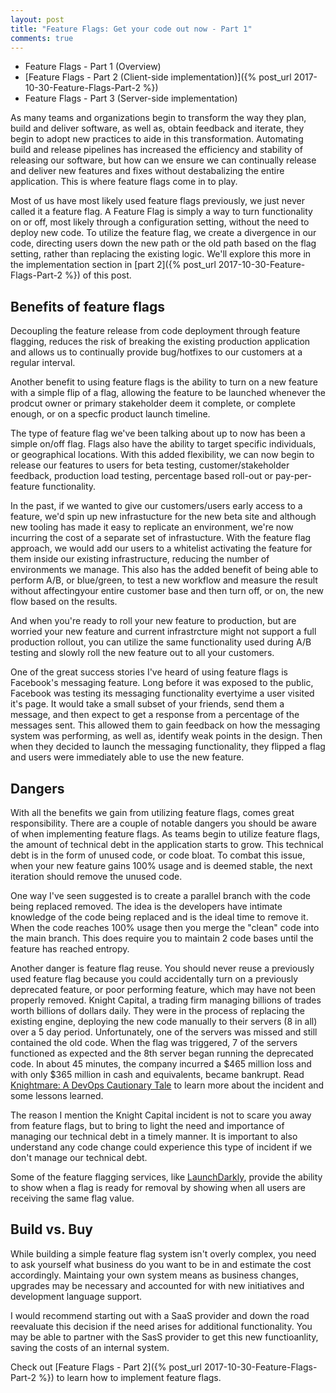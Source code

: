 ```yaml
---
layout: post
title: "Feature Flags: Get your code out now - Part 1"
comments: true
---
```


* Feature Flags - Part 1 (Overview)
* [Feature Flags - Part 2 (Client-side implementation)]({% post_url 2017-10-30-Feature-Flags-Part-2 %})
* Feature Flags - Part 3 (Server-side implementation)

As many teams and organizations begin to transform the way they plan, build and deliver software, as well as, obtain feedback and iterate, they begin to adopt new practices to aide in this transformation. Automating build and release pipelines has increased the efficiency and stability of releasing our software, but how can we ensure we can continually release and deliver new features and fixes without destabalizing the entire application. This is where feature flags come in to play.

Most of us have most likely used feature flags previously, we just never called it a feature flag. A Feature Flag is simply a way to turn functionality on or off, most likely through a configuration setting, without the need to deploy new code. To utilize the feature flag, we create a divergence in our code, directing users down the new path or the old path based on the flag setting, rather than replacing the existing logic. We'll explore this more in the implementation section in [part 2]({% post_url 2017-10-30-Feature-Flags-Part-2 %}) of this post.

## Benefits of feature flags

Decoupling the feature release from code deployment through feature flagging, reduces the risk of breaking the existing production application and allows us to continually provide bug/hotfixes to our customers at a regular interval.

Another benefit to using feature flags is the ability to turn on a new feature with a simple flip of a flag, allowing the feature to be launched whenever the prodcut owner or primary stakeholder deem it complete, or complete enough, or on a specfic product launch timeline. 

The type of feature flag we've been talking about up to now has been a simple on/off flag. Flags also have the ability to target specific individuals, or geographical locations. With this added flexibility, we can now begin to release our features to users for beta testing, customer/stakeholder feedback, production load testing, percentage based roll-out or pay-per-feature functionality.

In the past, if we wanted to give our customers/users early access to a feature, we'd spin up new infrastucture for the new beta site and although new tooling has made it easy to replicate an environment, we're now incurring the cost of a separate set of infrastucture. With the feature flag approach, we would add our users to a whitelist activating the feature for them inside our existing infrastructure, reducing the number of environments we manage. This also has the added benefit of being able to perform A/B, or blue/green, to test a new workflow and measure the result without affectingyour entire customer base and then turn off, or on, the new flow based on the results.

And when you're ready to roll your new feature to production, but are worried your new feature and current infrastrcture might not support a full production rollout, you can utilize the same functionality used during A/B testing and slowly roll the new feature out to all your customers.

One of the great success stories I've heard of using feature flags is Facebook's messaging feature. Long before it was exposed to the public, Facebook was testing its messaging functionality evertyime a user visited it's page. It would take a small subset of your friends, send them a message, and then expect to get a response from a percentage of the messages sent. This allowed them to gain feedback on how the messaging system was performing, as well as, identify weak points in the design. Then when they decided to launch the messaging functionality, they flipped a flag and users were immediately able to use the new feature.

## Dangers

With all the benefits we gain from utilizing feature flags, comes great responsibility. There are a couple of notable dangers you should be aware of when implementing feature flags. As teams begin to utilize feature flags, the amount of technical debt in the application starts to grow. This technical debt is in the form of unused code, or code bloat. To combat this issue, when your new feature gains 100% usage and is deemed stable, the next iteration should remove the unused code.

One way I've seen suggested is to create a parallel branch with the code being replaced removed. The idea is the developers have intimate knowledge of the code being replaced and is the ideal time to remove it. When the code reaches 100% usage then you merge the "clean" code into the main branch. This does require you to maintain 2 code bases until the feature has reached entropy.

Another danger is feature flag reuse. You should never reuse a previously used feature flag because you could accidentally turn on a previously deprecated feature, or poor performing feature, which may have not been properly removed. Knight Capital, a trading firm managing billions of trades worth billions of dollars daily. They were in the process of replacing the existing engine, deploying the new code manually to their servers (8 in all) over a 5 day period. Unfortunately, one of the servers was missed and still contained the old code. When the flag was triggered, 7 of the servers functioned as expected and the 8th server began running the deprecated code. In about 45 minutes, the company incurred a $465 million loss and with only $365 million in cash and equivalents, became bankrupt. Read [Knightmare: A DevOps Cautionary Tale](https://dougseven.com/2014/04/17/knightmare-a-devops-cautionary-tale/) to learn more about the incident and some lessons learned.

The reason I mention the Knight Capital incident is not to scare you away from feature flags, but to bring to light the need and importance of managing our technical debt in a timely manner. It is important to also understand any code change could experience this type of incident if we don't manage our technical debt.

Some of the feature flagging services, like [LaunchDarkly](https://launchdarkly.com), provide the ability to show when a flag is ready for removal by showing when all users are receiving the same flag value.

## Build vs. Buy

While building a simple feature flag system isn't overly complex, you need to ask yourself what business do you want to be in and estimate the cost accordingly. Maintaing your own system means as business changes, upgrades may be necessary and accounted for with new initiatives and development language support. 

I would recommend starting out with a SaaS provider and down the road reevaluate this decision if the need arises for additional functionality. You may be able to partner with the SasS provider to get this new functioanlity, saving the costs of an internal system.

Check out [Feature Flags - Part 2]({% post_url 2017-10-30-Feature-Flags-Part-2 %}) to learn how to implement feature flags.